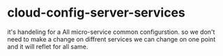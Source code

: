 # cloud-config-server-services
it's handeling for a All  micro-service common configurstion. so we  don't need to make a change on diffrent services we can change on one point and it will reflet for all same.
